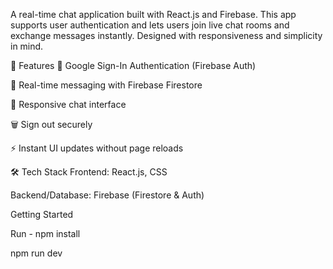 A real-time chat application built with React.js and Firebase. This app supports user authentication and lets users join live chat rooms and exchange messages instantly. Designed with responsiveness and simplicity in mind.

🔗 Features
🔐 Google Sign-In Authentication (Firebase Auth)

💬 Real-time messaging with Firebase Firestore

📱 Responsive chat interface

🗑️ Sign out securely

⚡ Instant UI updates without page reloads

🛠️ Tech Stack
Frontend: React.js, CSS 

Backend/Database: Firebase (Firestore & Auth)

Getting Started

Run - npm install

npm run dev
